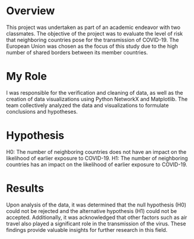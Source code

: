 # Overview

This project was undertaken as part of an academic endeavor with two classmates. The objective of the project was to evaluate the level of risk that neighboring countries pose for the transmission of COVID-19. The European Union was chosen as the focus of this study due to the high number of shared borders between its member countries.

# My Role

I was responsible for the verification and cleaning of data, as well as the creation of data visualizations using Python NetworkX and Matplotlib. The team collectively analyzed the data and visualizations to formulate conclusions and hypotheses.

# Hypothesis

H0: The number of neighboring countries does not have an impact on the likelihood of earlier exposure to COVID-19.
H1: The number of neighboring countries has an impact on the likelihood of earlier exposure to COVID-19.

# Results

Upon analysis of the data, it was determined that the null hypothesis (H0) could not be rejected and the alternative hypothesis (H1) could not be accepted. Additionally, it was acknowledged that other factors such as air travel also played a significant role in the transmission of the virus. These findings provide valuable insights for further research in this field.
